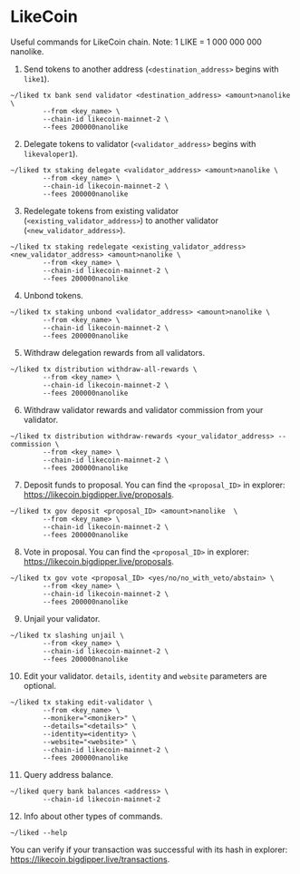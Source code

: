 # LikeCoin
Useful commands for LikeCoin chain. Note: 1 LIKE = 1 000 000 000 nanolike.

1. Send tokens to another address (``<destination_address>`` begins with ``like1``).
```
~/liked tx bank send validator <destination_address> <amount>nanolike \
        --from <key_name> \
        --chain-id likecoin-mainnet-2 \
        --fees 200000nanolike
```
2. Delegate tokens to validator (``<validator_address>`` begins with ``likevaloper1``).
```
~/liked tx staking delegate <validator_address> <amount>nanolike \
        --from <key_name> \
        --chain-id likecoin-mainnet-2 \
        --fees 200000nanolike
```
3. Redelegate tokens from existing validator (``<existing_validator_address>``) to another validator (``<new_validator_address>``).
```
~/liked tx staking redelegate <existing_validator_address> <new_validator_address> <amount>nanolike \
        --from <key_name> \
        --chain-id likecoin-mainnet-2 \
        --fees 200000nanolike
```
4. Unbond tokens.
```
~/liked tx staking unbond <validator_address> <amount>nanolike \
        --from <key_name> \
        --chain-id likecoin-mainnet-2 \
        --fees 200000nanolike
```
5. Withdraw delegation rewards from all validators.
```
~/liked tx distribution withdraw-all-rewards \
        --from <key_name> \
        --chain-id likecoin-mainnet-2 \
        --fees 200000nanolike
```
6. Withdraw validator rewards and validator commission from your validator.
```
~/liked tx distribution withdraw-rewards <your_validator_address> --commission \
        --from <key_name> \
        --chain-id likecoin-mainnet-2 \
        --fees 200000nanolike
```
7. Deposit funds to proposal. You can find the ``<proposal_ID>`` in explorer: https://likecoin.bigdipper.live/proposals.
```
~/liked tx gov deposit <proposal_ID> <amount>nanolike  \
        --from <key_name> \
        --chain-id likecoin-mainnet-2 \
        --fees 200000nanolike
```
8. Vote in proposal. You can find the ``<proposal_ID>`` in explorer: https://likecoin.bigdipper.live/proposals.
```
~/liked tx gov vote <proposal_ID> <yes/no/no_with_veto/abstain> \
        --from <key_name> \
        --chain-id likecoin-mainnet-2 \
        --fees 200000nanolike
```
9. Unjail your validator.
```
~/liked tx slashing unjail \
        --from <key_name> \
        --chain-id likecoin-mainnet-2 \
        --fees 200000nanolike
```
10. Edit your validator. ``details``, ``identity`` and ``website`` parameters are optional.
```
~/liked tx staking edit-validator \
        --from <key_name> \
        --moniker="<moniker>" \
        --details="<details>" \
        --identity=<identity> \
        --website="<website>" \
        --chain-id likecoin-mainnet-2 \
        --fees 200000nanolike
```
11. Query address balance.
```
~/liked query bank balances <address> \
        --chain-id likecoin-mainnet-2
```
12. Info about other types of commands.
```
~/liked --help
```
You can verify if your transaction was successful with its hash in explorer: https://likecoin.bigdipper.live/transactions.
